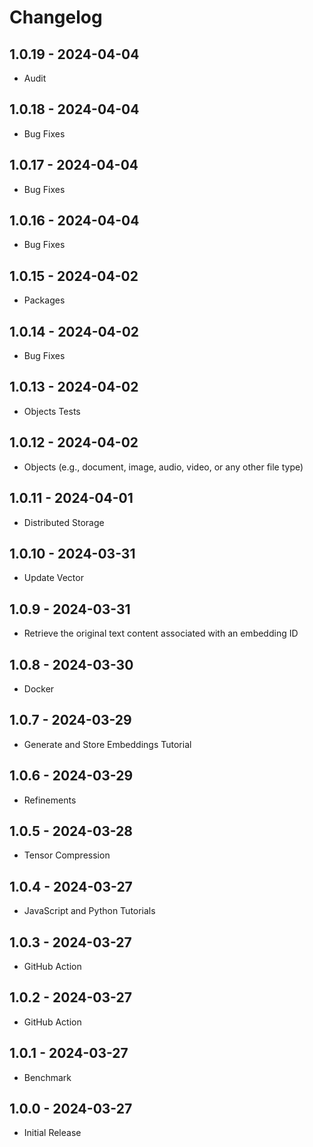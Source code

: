 # Changelog

## 1.0.19 - 2024-04-04
* Audit

## 1.0.18 - 2024-04-04
* Bug Fixes

## 1.0.17 - 2024-04-04
* Bug Fixes

## 1.0.16 - 2024-04-04
* Bug Fixes

## 1.0.15 - 2024-04-02
* Packages

## 1.0.14 - 2024-04-02
* Bug Fixes

## 1.0.13 - 2024-04-02
* Objects Tests

## 1.0.12 - 2024-04-02
* Objects (e.g., document, image, audio, video, or any other file type)

## 1.0.11 - 2024-04-01
* Distributed Storage

## 1.0.10 - 2024-03-31
* Update Vector

## 1.0.9 - 2024-03-31
* Retrieve the original text content associated with an embedding ID

## 1.0.8 - 2024-03-30
* Docker

## 1.0.7 - 2024-03-29
* Generate and Store Embeddings Tutorial

## 1.0.6 - 2024-03-29
* Refinements

## 1.0.5 - 2024-03-28
* Tensor Compression

## 1.0.4 - 2024-03-27
* JavaScript and Python Tutorials

## 1.0.3 - 2024-03-27
* GitHub Action

## 1.0.2 - 2024-03-27
* GitHub Action

## 1.0.1 - 2024-03-27
* Benchmark

## 1.0.0 - 2024-03-27
* Initial Release
